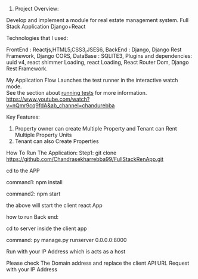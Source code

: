 1. Project Overview:
   
Develop and implement a module for real estate management system.
Full Stack Application Django+React

Technologies that I used:

FrontEnd : Reactjs,HTML5,CSS3,JSES6,
BackEnd : Django, Django Rest Framework, Django CORS,
DataBase : SQLITE3,
Plugins and dependencies: uuid v4, react shimmer Loading, react Loading, React Router Dom, Django
Rest Framework.



My Application Flow
Launches the test runner in the interactive watch mode.\
See the section about [running tests](https://facebook.github.io/create-react-app/docs/running-tests) for more information.
https://www.youtube.com/watch?v=nQmr9cq9fdA&ab_channel=chandurebba



Key Features:
1. Property owner can create Multiple Property and Tenant can Rent Multiple Property Units
2. Tenant can also Create Properties


How To Run The Application:
Step1:
git clone https://github.com/Chandrasekharrebba99/FullStackRenApp.git

cd to the APP

command1: npm install

command2: npm start

the above will start the client react App

how to run Back end:

cd to server inside the client app

command: py manage.py runserver 0.0.0.0:8000

Run with your IP Address which is acts as a host

Please check The Domain address and replace the client API URL Request with your IP Address


